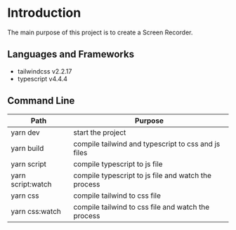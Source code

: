 # Introduction

The main purpose of this project is to create a Screen Recorder.

## Languages and Frameworks

- tailwindcss v2.2.17
- typescript v4.4.4

## Command Line

| Path                    | Purpose                                                     |
| ----------------------- | ----------------------------------------------------------- |
| yarn dev                | start the project                                           |
| yarn build              | compile tailwind and typescript to css and js files         |
| yarn script             | compile typescript to js file                               |
| yarn script:watch       | compile typescript to js file and watch the process         |
| yarn css                | compile tailwind to css file                                |
| yarn css:watch          | compile tailwind to css file and watch the process          |
